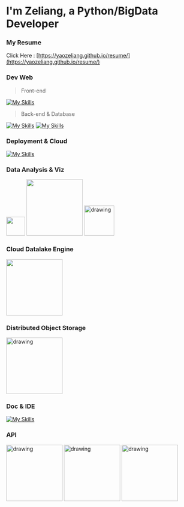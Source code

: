 # I'm Zeliang, a Python/BigData Developer


### My Resume
Click Here : [https://yaozeliang.github.io/resume/](https://yaozeliang.github.io/resume/)

### Dev Web
> Front-end

[![My Skills](https://skillicons.dev/icons?i=js,html,css,react,materialui,bootstrap,jquery&theme=light)](https://skillicons.dev)

> Back-end & Database

[![My Skills](https://skillicons.dev/icons?i=python,linux&theme=light)](https://skillicons.dev) [![My Skills](https://skillicons.dev/icons?i=django,mysql,sqlite,redis&theme=light)](https://skillicons.dev)

### Deployment & Cloud

[![My Skills](https://skillicons.dev/icons?i=kubernetes,docker,aws,git,gitlab,heroku,grafana&theme=light)](https://skillicons.dev)

### Data Analysis & Viz

<img src="https://www.vectorlogo.zone/logos/d3js/d3js-icon.svg" width="50"/>  <img src="https://www.vectorlogo.zone/logos/microsoft_powerbi/microsoft_powerbi-ar21.svg" width="150"/>  <img src="https://i0.wp.com/cloudsys.no/wp-content/uploads/2019/02/PowerApps-Logo.png?ssl=1" alt="drawing" width="80"/>


### Cloud Datalake Engine
<img src="https://www.vectorlogo.zone/logos/dremio/dremio-ar21.svg"  width="150"/>

### Distributed Object Storage
<img src="https://infraops.info/content/images/size/w1000/2020/12/minio-logo.png" alt="drawing" width="150"/>

### Doc & IDE

[![My Skills](https://skillicons.dev/icons?i=md,vscode&theme=light)](https://skillicons.dev)

### API

<img src="https://pandwarf.com/wp/wp-content/uploads/2021/11/swagger-banner.png" alt="drawing" width="150"/> <img src="https://www.django-rest-framework.org/img/logo.png" alt="drawing" width="150"/> <img src="https://fastapi.tiangolo.com/img/logo-margin/logo-teal.png" alt="drawing" width="150"/>
